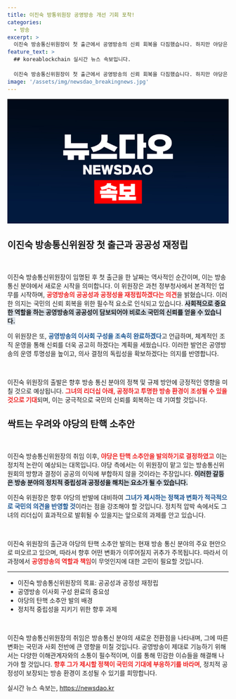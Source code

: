 ```yaml
---
title: 이진숙 방통위원장 공영방송 개선 기회 포착!
categories:
  - 방송
excerpt: >
  이진숙 방송통신위원장이 첫 출근에서 공영방송의 신뢰 회복을 다짐했습니다. 하지만 야당은 곧 탄핵 소추안을 발의할 예정, 정치적 파장이 우려됩니다! 클릭해 더 알아보세요!
feature_text: >
  ## koreablockchain 실시간 뉴스 속보입니다.

  이진숙 방송통신위원장이 첫 출근에서 공영방송의 신뢰 회복을 다짐했습니다. 하지만 야당은 곧 탄핵 소추안을 발의할 예정, 정치적 파장이 우려됩니다! 클릭해 더 알아보세요!
image: '/assets/img/newsdao_breakingnews.jpg'
---
```


<p><img src="/assets/img/newsdao_breakingnews.jpg" alt="koreablockchain 속보" /></p>

<h2 data-ke-size="size26">이진숙 방송통신위원장 첫 출근과 공공성 재정립</h2>

<p data-ke-size="size16">&nbsp;</p>

<p>이진숙 방송통신위원장이 임명된 후 첫 출근을 한 날짜는 역사적인 순간이며, 이는 방송 통신 분야에서 새로운 시작을 의미합니다. 이 위원장은 과천 정부청사에서 본격적인 업무를 시작하며, <b><span style="color: #ee2323;">공영방송의 공공성과 공정성을 재정립하겠다는 의견</span></b>을 밝혔습니다. 이러한 의지는 국민의 신뢰 회복을 위한 필수적 요소로 인식되고 있습니다. <b><span style="background-color: #21538527;">사회적으로 중요한 역할을 하는 공영방송의 공공성이 담보되어야 비로소 국민의 신뢰를 얻을 수 있습니다.</span></b> </p>

<p>이 위원장은 또, <b><span style="color: #1a5490;">공영방송의 이사회 구성을 조속히 완료하겠다</span></b>고 언급하며, 체계적인 조직 운영을 통해 신뢰를 더욱 공고히 하겠다는 계획을 세웠습니다. 이러한 발언은 공영방송의 운영 투명성을 높이고, 의사 결정의 독립성을 확보하겠다는 의지를 반영합니다. </p>

<p data-ke-size="size16">&nbsp;</p>

<p>이진숙 위원장의 출발은 향후 방송 통신 분야의 정책 및 규제 방안에 긍정적인 영향을 미칠 것으로 예상됩니다. <b><span style="color: #ee2323;">그녀의 리더십 아래, 공정하고 투명한 방송 환경이 조성될 수 있을 것으로 기대</span></b>되며, 이는 궁극적으로 국민의 신뢰를 회복하는 데 기여할 것입니다. </p>

<h2 data-ke-size="size26">싹트는 우려와 야당의 탄핵 소추안</h2>

<p data-ke-size="size16">&nbsp;</p>

<p>이진숙 방송통신위원장의 취임 이후, <b><span style="color: #ee2323;">야당은 탄핵 소추안을 발의하기로 결정하였고</span></b> 이는 정치적 논란이 예상되는 대목입니다. 야당 측에서는 이 위원장이 맡고 있는 방송통신위원회의 방향과 결정이 공공의 이익에 부합하지 않을 것이라는 주장입니다. <b><span style="background-color: #21538527;">이러한 갈등은 방송 분야의 정치적 중립성과 공정성을 해치는 요소가 될 수 있습니다.</span></b> </p>

<p>이진숙 위원장은 향후 야당의 반발에 대비하여 <b><span style="color: #1a5490;">그녀가 제시하는 정책과 변화가 적극적으로 국민의 의견을 반영할 것</span></b>이라는 점을 강조해야 할 것입니다. 정치적 압박 속에서도 그녀의 리더십이 효과적으로 발휘될 수 있을지는 앞으로의 과제를 안고 있습니다. </p>

<p data-ke-size="size16">&nbsp;</p>

<p>이진숙 위원장의 출근과 야당의 탄핵 소추안 발의는 현재 방송 통신 분야의 주요 현안으로 떠오르고 있으며, 따라서 향후 어떤 변화가 이루어질지 귀추가 주목됩니다. 따라서 이 과정에서 <b><span style="color: #ee2323;">공영방송의 역할과 책임</span></b>이 무엇인지에 대한 고민이 필요할 것입니다. </p>

<hr>

<ul>
    <li>이진숙 방송통신위원장의 목표: 공공성과 공정성 재정립</li>
    <li>공영방송 이사회 구성 완료의 중요성</li>
    <li>야당의 탄핵 소추안 발의 배경</li>
    <li>정치적 중립성을 지키기 위한 향후 과제</li>
</ul>

<p data-ke-size="size16">&nbsp;</p>

<p>이진숙 방송통신위원장의 취임은 방송통신 분야의 새로운 전환점을 나타내며, 그에 따른 변화는 국민과 사회 전반에 큰 영향을 미칠 것입니다. 공영방송이 제대로 기능하기 위해서는 다양한 이해관계자와의 소통이 필수적이며, 이를 통해 민감한 이슈들을 해결해 나가야 할 것입니다. <b><span style="color: #ee2323;">향후 그가 제시할 정책이 국민의 기대에 부응하기를 바라며</span></b>, 정치적 공정성이 보장되는 방송 환경이 조성될 수 있기를 희망합니다.</p>
실시간 뉴스 속보는, <a href="https://newsdao.kr" rel="dofollow">https://newsdao.kr</a>


